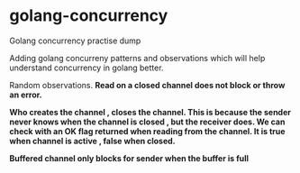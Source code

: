 # golang-concurrency
Golang concurrency practise dump

Adding golang concurreny patterns and observations which will help understand concurrency in golang better.


Random observations.
**Read on a closed channel does not block or throw an error.**

**Who creates the channel , closes the channel. This is because the sender never knows when the channel is closed , but the receiver does. We can check with an OK flag returned when reading from the channel. It is true when channel is active , false when closed.**

**Buffered channel only blocks for sender when the buffer is full**
